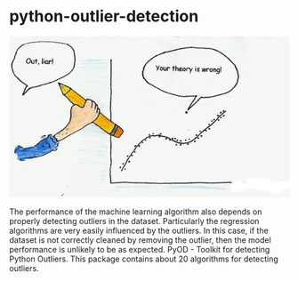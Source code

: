 # python-outlier-detection

<p align="center">
  <img src="pic.jpg" alt="outlier">
</p>

The performance of the machine learning algorithm also depends on properly detecting outliers in the dataset. Particularly the regression algorithms are very easily influenced by the outliers. In this case, if the dataset is not correctly cleaned by removing the outlier, then the model performance is unlikely to be as expected. PyOD - Toolkit for detecting Python Outliers. This package contains about 20 algorithms for detecting outliers.
